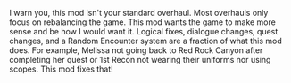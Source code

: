 I warn you, this mod isn't your standard overhaul. Most overhauls only focus on rebalancing the game. This mod wants the game to make more sense and be how I would want it. Logical fixes, dialogue changes, quest changes, and a Random Encounter system are a fraction of what this mod does. For example, Melissa not going back to Red Rock Canyon after completing her quest or 1st Recon not wearing their uniforms nor using scopes. This mod fixes that!
